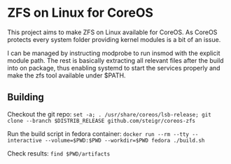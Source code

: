 # ZFS on Linux for CoreOS

This project aims to make ZFS on Linux available for CoreOS.
As CoreOS protects every system folder providing kernel modules is a bit of an issue.

I can be managed by instructing modprobe to run insmod with the explicit module path.
The rest is basically extracting all relevant files after the build into on package, thus
enabling systemd to start the services properly and make the zfs tool available under $PATH.

## Building

Checkout the git repo:
`set -a; . /usr/share/coreos/lsb-release; git clone --branch $DISTRIB_RELEASE github.com/steigr/coreos-zfs`

Run the build script in fedora container:
`docker run --rm --tty --interactive --volume=$PWD:$PWD --workdir=$PWD fedora ./build.sh`

Check results:
`find $PWD/artifacts`